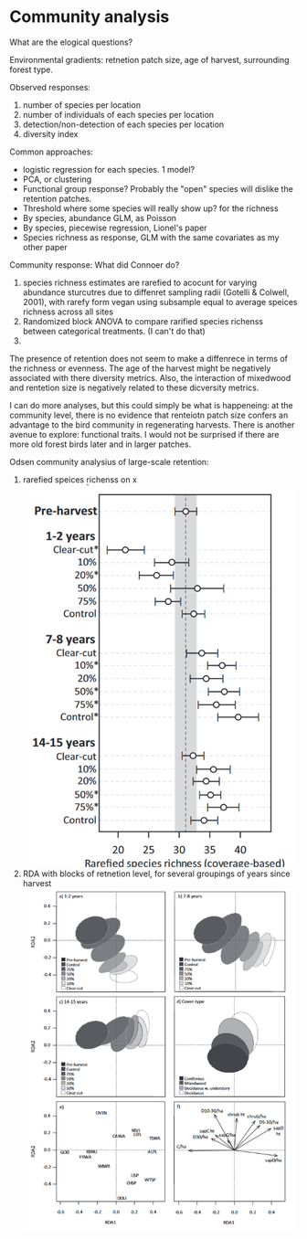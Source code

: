 # Community analysis

What are the elogical questions?

Environmental gradients: retnetion patch size, age of harvest, surrounding forest type.

Observed responses: 

1. number of species per location
2. number of individuals of each species per location
3. detection/non-detection of each species per location
4. diversity index

Common approaches:

- logistic regression for each species. 1 model?
- PCA, or clustering
- Functional group response? Probably the "open" species will dislike the retention patches.
- Threshold where some species will really show up? for the richness
- By species, abundance GLM, as Poisson
- By species, piecewise regression, Lionel's paper
- Species richness as response, GLM with the same covariates as my other paper



Community response: What did Connoer do?

1. species richness estimates are rarefied to acocunt for varying abundance sturcutres due to diffenret sampling radii (Gotelli & Colwell, 2001), with rarefy form vegan using subsample equal to average speices richness across all sites
2. Randomized block ANOVA to compare rarified species richenss between categorical treatments. (I can't do that)
3. 



The presence of retention does not seem to make a diffenrece in terms of the richness or evenness. The age of the harvest might be negatively associated with there diversity metrics. Also, the interaction of mixedwood and rentetion size is negatively related to these dicversity metrics.

I can do more analyses, but this could simply be what is happeneing: at the community level, there is no evidence that renteiotn patch size confers an advantage to the bird community in regenerating harvests.
There is another avenue to explore: functional traits. I would not be surprised if there are more old forest birds later and in larger patches.

Odsen community analysius of large-scale retention:

1. rarefied speices richenss on x ![Alt text](image.png)
2. RDA with blocks of retnetion level, for several groupings of years since harvest ![Alt text](image-1.png)
